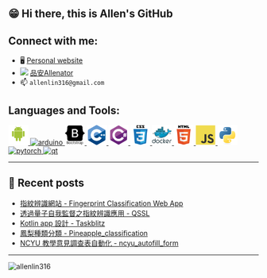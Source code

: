## 😁 Hi there, this is Allen's GitHub

## Connect with me:
* 🖥️ [Personal website](https://allenlin316.github.io)
* <img width="20px" src="https://github.com/allenlin316/allenlin316/assets/79969875/d72ea6a1-fe73-4480-9f40-35bfc709aa9b"> [品安Allenator](https://www.youtube.com/channel/UCHd7xTXd4EoLJWKyayXceXw)
* 📫 `allenlin316@gmail.com`


## Languages and Tools:
<p align="left"> <a href="https://developer.android.com" target="_blank" rel="noreferrer"> <img src="https://raw.githubusercontent.com/devicons/devicon/master/icons/android/android-original-wordmark.svg" alt="android" width="40" height="40"/> </a> <a href="https://www.arduino.cc/" target="_blank" rel="noreferrer"> <img src="https://cdn.worldvectorlogo.com/logos/arduino-1.svg" alt="arduino" width="40" height="40"/> </a> <a href="https://getbootstrap.com" target="_blank" rel="noreferrer"> <img src="https://raw.githubusercontent.com/devicons/devicon/master/icons/bootstrap/bootstrap-plain-wordmark.svg" alt="bootstrap" width="40" height="40"/> </a> <a href="https://www.w3schools.com/cpp/" target="_blank" rel="noreferrer"> <img src="https://raw.githubusercontent.com/devicons/devicon/master/icons/cplusplus/cplusplus-original.svg" alt="cplusplus" width="40" height="40"/> </a> <a href="https://www.w3schools.com/cs/" target="_blank" rel="noreferrer"> <img src="https://raw.githubusercontent.com/devicons/devicon/master/icons/csharp/csharp-original.svg" alt="csharp" width="40" height="40"/> </a> <a href="https://www.w3schools.com/css/" target="_blank" rel="noreferrer"> <img src="https://raw.githubusercontent.com/devicons/devicon/master/icons/css3/css3-original-wordmark.svg" alt="css3" width="40" height="40"/> </a> <a href="https://www.docker.com/" target="_blank" rel="noreferrer"> <img src="https://raw.githubusercontent.com/devicons/devicon/master/icons/docker/docker-original-wordmark.svg" alt="docker" width="40" height="40"/> </a> <a href="https://www.w3.org/html/" target="_blank" rel="noreferrer"> <img src="https://raw.githubusercontent.com/devicons/devicon/master/icons/html5/html5-original-wordmark.svg" alt="html5" width="40" height="40"/> </a> <a href="https://developer.mozilla.org/en-US/docs/Web/JavaScript" target="_blank" rel="noreferrer"> <img src="https://raw.githubusercontent.com/devicons/devicon/master/icons/javascript/javascript-original.svg" alt="javascript" width="40" height="40"/> </a> <a href="https://www.python.org" target="_blank" rel="noreferrer"> <img src="https://raw.githubusercontent.com/devicons/devicon/master/icons/python/python-original.svg" alt="python" width="40" height="40"/> </a> <a href="https://pytorch.org/" target="_blank" rel="noreferrer"> <img src="https://www.vectorlogo.zone/logos/pytorch/pytorch-icon.svg" alt="pytorch" width="40" height="40"/> </a> <a href="https://www.qt.io/" target="_blank" rel="noreferrer"> <img src="https://upload.wikimedia.org/wikipedia/commons/0/0b/Qt_logo_2016.svg" alt="qt" width="40" height="40"/> </a> </p>

---

## 📰 Recent posts
* [指紋辨識網站 - Fingerprint Classification Web App](https://github.com/allenlin316/Fingerprint_classification_web_app)
* [透過量子自我監督之指紋辨識應用 - QSSL](https://github.com/allenlin316/QSSL)
* [Kotlin app 設計 - Taskblitz](https://github.com/allenlin316/Android_App/tree/main/Taskblitz)
* [鳳梨種類分類 - Pineapple_classification](https://github.com/allenlin316/Pineapple_classification)
* [NCYU 教學意見調查表自動化 - ncyu_autofill_form](https://github.com/allenlin316/ncyu_autoFill_form)

---

<p align="left">
<img src="https://github-readme-stats.vercel.app/api/top-langs?username=allenlin316&show_icons=true&locale=en&layout=compact" alt="allenlin316" />
</p>
